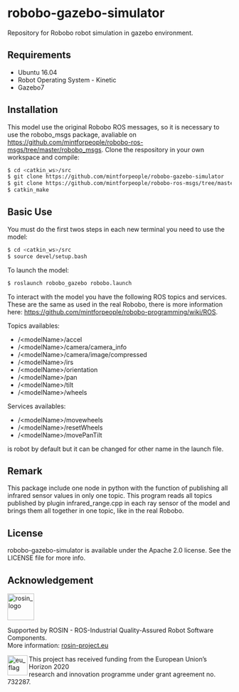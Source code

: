 # robobo-gazebo-simulator

Repository for Robobo robot simulation in gazebo environment.

## Requirements

* Ubuntu 16.04
* Robot Operating System - Kinetic
* Gazebo7

## Installation

This model use the original Robobo ROS messages, so it is necessary to use the robobo_msgs package, avaliable on https://github.com/mintforpeople/robobo-ros-msgs/tree/master/robobo_msgs.
Clone the respository in your own workspace and compile:


```bash
$ cd <catkin_ws>/src
$ git clone https://github.com/mintforpeople/robobo-gazebo-simulator
$ git clone https://github.com/mintforpeople/robobo-ros-msgs/tree/master/robobo_msgs
$ catkin_make
```

## Basic Use

You must do the first twos steps in each new terminal you need to use the model:

```bash
$ cd <catkin_ws>/src
$ source devel/setup.bash
```

To launch the model:

```bash
$ roslaunch robobo_gazebo robobo.launch
```

To interact with the model you have the following ROS topics and services. These are the same as used in the real Robobo, there is more information here: https://github.com/mintforpeople/robobo-programming/wiki/ROS.

Topics availables:
* /\<modelName\>/accel
* /\<modelName\>/camera/camera_info
* /\<modelName\>/camera/image/compressed
* /\<modelName\>/irs
* /\<modelName\>/orientation
* /\<modelName\>/pan
* /\<modelName\>/tilt
* /\<modelName\>/wheels

Services availables:
* /\<modelName>\/movewheels
* /\<modelName>\/resetWheels
* /\<modelName>\/movePanTilt

<modelName> is robot by default but it can be changed for other name in the launch file.

## Remark
This package include one node in python with the function of publishing all infrared sensor values in only one topic. This program reads all topics published by plugin infrared_range.cpp in each  ray sensor of the model and brings them all together in one topic, like in the real Robobo.


## License

robobo-gazebo-simulator is available under the Apache 2.0 license. See the LICENSE file for more info.

## Acknowledgement
<!-- 
    ROSIN acknowledgement from the ROSIN press kit
    @ https://github.com/rosin-project/press_kit
-->

<a href="http://rosin-project.eu">
  <img src="http://rosin-project.eu/wp-content/uploads/rosin_ack_logo_wide.png" 
       alt="rosin_logo" height="60" >
</a>

Supported by ROSIN - ROS-Industrial Quality-Assured Robot Software Components.  
More information: <a href="http://rosin-project.eu">rosin-project.eu</a>

<img src="http://rosin-project.eu/wp-content/uploads/rosin_eu_flag.jpg" 
     alt="eu_flag" height="45" align="left" >  

This project has received funding from the European Union’s Horizon 2020  
research and innovation programme under grant agreement no. 732287. 



